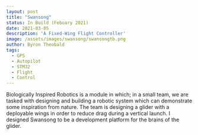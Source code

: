 ```yaml
---
layout: post
title: "Swansong"
status: In Build (Febuary 2021)
date: 2021-03-05
description: 'A Fixed-Wing Flight Controller'
image: /assets/images/swansong/swansongtb.png
author: Byron Theobald
tags: 
  - GPS
  - Autopilot
  - STM32
  - Flight
  - Control
---
```

Biologically Inspired Robotics is a module in which; in a small team, we are tasked with designing and building a robotic system which can demonstrate some inspiration from nature. The team is designing a glider with a deployable wings in order to reduce drag during a vertical launch. I designed Swansong to be a development platform for the brains of the glider.<!--break-->


